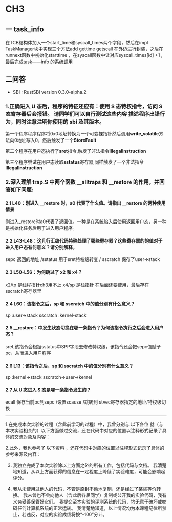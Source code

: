 #  CH3
## 一 task_info

在TCB结构体加入一个start_time和syscall_times两个字段，然后在impl TaskManager块中实现三个方法add gettime getscall 在外边进行封装，之后在runnext函数中初始化starttime ，在syscall函数中让对应syscall_times[id] +1 ,最后完成task——info 的系统调用

## 二问答
- SBI : RustSBI version 0.3.0-alpha.2
### 1.正确进入 U 态后，程序的特征还应有：使用 S 态特权指令，访问 S 态寄存器后会报错。 请同学们可以自行测试这些内容 描述程序出错行为，同时注意注明你使用的 sbi 及其版本。

第一个程序程序程序将0x0地址转换为一个可变裸指针然后调用**write_volatile**方法向0地址写入0，然后触发了一个**StoreFault**

第二个程序在用户态执行了**sret**指令,触发了非法指令**IllegalInstruction**

第三个程序尝试在用户态读取**sstatus**寄存器,同样触发了一个非法指令**IllegalInstruction**

### 2.深入理解 trap.S 中两个函数 __alltraps 和 __restore 的作用，并回答如下问题:

####  2.1  L40：刚进入 __restore 时，a0 代表了什么值。请指出 __restore 的两种使用情景

刚进入_restore时a0代表了返回值。一种是在系统陷入后使用返回用户态，另一种是初始化任务后用于进入用户程序。

#### 2.2 L43-L48：这几行汇编代码特殊处理了哪些寄存器？这些寄存器的的值对于进入用户态有何意义？请分别解释。
sepc 返回的地址 /sstatus 用于sret特权级转变 / sscratch 保存了user->stack

#### 2.3 L50-L56：为何跳过了 x2 和 x4？
x2/tp 是线程指针ch3用不上 x4/sp 是栈指针 在后面还要使用，最后存在sscratch寄存器里

#### 2.4 L60：该指令之后，sp 和 sscratch 中的值分别有什么意义？
sp :user->stack  sscratch :kernel-stack

#### 2.5 __restore：中发生状态切换在哪一条指令？为何该指令执行之后会进入用户态？
 
sret,该指令会根据sstatus中SPP字段去修改特权级，该指令还会把sepc值赋予pc，从而进入用户程序

#### 2.6 L13：该指令之后，sp 和 sscratch 中的值分别有什么意义？
sp :kernel->stack  sscratch->user->kernel

#### 2.7 从 U 态进入 S 态是哪一条指令发生的？
ecall 保存当前pc到sepc /设置scause /跳转到 stvec寄存器指定的地址/特权级切换

---

1.在完成本次实验的过程（含此前学习的过程）中，我曾分别与 以下各位 就（与本次实验相关的）以下方面做过交流，还在代码中对应的位置以注释形式记录了具体的交流对象及内容：


2.此外，我也参考了 以下资料 ，还在代码中对应的位置以注释形式记录了具体的参考来源及内容：


3. 我独立完成了本次实验除以上方面之外的所有工作，包括代码与文档。 我清楚地知道，从以上方面获得的信息在一定程度上降低了实验难度，可能会影响起评分。

4. 我从未使用过他人的代码，不管是原封不动地复制，还是经过了某些等价转换。 我未曾也不会向他人（含此后各届同学）复制或公开我的实验代码，我有义务妥善保管好它们。 我提交至本实验的评测系统的代码，均无意于破坏或妨碍任何计算机系统的正常运转。 我清楚地知道，以上情况均为本课程纪律所禁止，若违反，对应的实验成绩将按“-100”分计。
